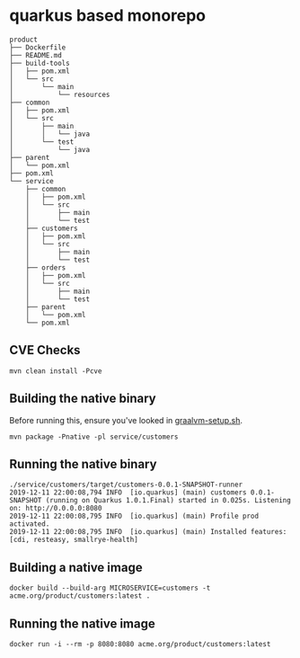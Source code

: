 # quarkus based monorepo

```console
product
├── Dockerfile
├── README.md
├── build-tools
│   ├── pom.xml
│   └── src
│       └── main
│           └── resources
├── common
│   ├── pom.xml
│   └── src
│       ├── main
│       │   └── java
│       └── test
│           └── java
├── parent
│   └── pom.xml
├── pom.xml
└── service
    ├── common
    │   ├── pom.xml
    │   └── src
    │       ├── main
    │       └── test
    ├── customers
    │   ├── pom.xml
    │   └── src
    │       ├── main
    │       └── test
    ├── orders
    │   ├── pom.xml
    │   └── src
    │       ├── main
    │       └── test
    ├── parent
    │   └── pom.xml
    └── pom.xml
```

## CVE Checks

```console
mvn clean install -Pcve
```

## Building the native binary

Before running this, ensure you've looked in [graalvm-setup.sh](../graalvm-setup.sh).

```console
mvn package -Pnative -pl service/customers
```

## Running the native binary

```console
./service/customers/target/customers-0.0.1-SNAPSHOT-runner
2019-12-11 22:00:08,794 INFO  [io.quarkus] (main) customers 0.0.1-SNAPSHOT (running on Quarkus 1.0.1.Final) started in 0.025s. Listening on: http://0.0.0.0:8080
2019-12-11 22:00:08,795 INFO  [io.quarkus] (main) Profile prod activated.
2019-12-11 22:00:08,795 INFO  [io.quarkus] (main) Installed features: [cdi, resteasy, smallrye-health]
```

## Building a native image

```console
docker build --build-arg MICROSERVICE=customers -t acme.org/product/customers:latest .
```

## Running the native image

```console
docker run -i --rm -p 8080:8080 acme.org/product/customers:latest
```
